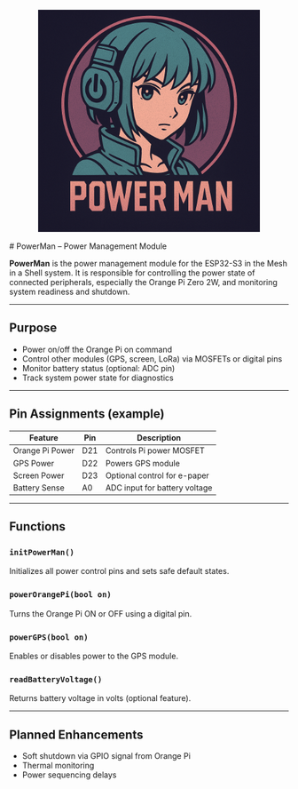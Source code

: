 <p align="center">
  <img src="../../../assets/powerman_logo.png" alt="Power Man Logo" width="400">
</p>
# PowerMan – Power Management Module

**PowerMan** is the power management module for the ESP32-S3 in the Mesh in a Shell system. It is responsible for controlling the power state of connected peripherals, especially the Orange Pi Zero 2W, and monitoring system readiness and shutdown.

---

## Purpose

- Power on/off the Orange Pi on command
- Control other modules (GPS, screen, LoRa) via MOSFETs or digital pins
- Monitor battery status (optional: ADC pin)
- Track system power state for diagnostics

---

## Pin Assignments (example)

| Feature         | Pin   | Description                   |
|----------------|-------|-------------------------------|
| Orange Pi Power | D21   | Controls Pi power MOSFET      |
| GPS Power       | D22   | Powers GPS module             |
| Screen Power    | D23   | Optional control for e-paper  |
| Battery Sense   | A0    | ADC input for battery voltage |

---

## Functions

### `initPowerMan()`
Initializes all power control pins and sets safe default states.

### `powerOrangePi(bool on)`
Turns the Orange Pi ON or OFF using a digital pin.

### `powerGPS(bool on)`
Enables or disables power to the GPS module.

### `readBatteryVoltage()`
Returns battery voltage in volts (optional feature).

---

## Planned Enhancements

- Soft shutdown via GPIO signal from Orange Pi
- Thermal monitoring
- Power sequencing delays
